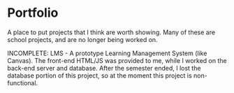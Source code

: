 # Portfolio
A place to put projects that I think are worth showing.
Many of these are school projects, and are no longer being worked on.


INCOMPLETE:
LMS - A prototype Learning Management System (like Canvas).  The front-end HTML/JS was provided to me, while I worked on the back-end server and database.
After the semester ended, I lost the database portion of this project, so at the moment this project is non-functional.
